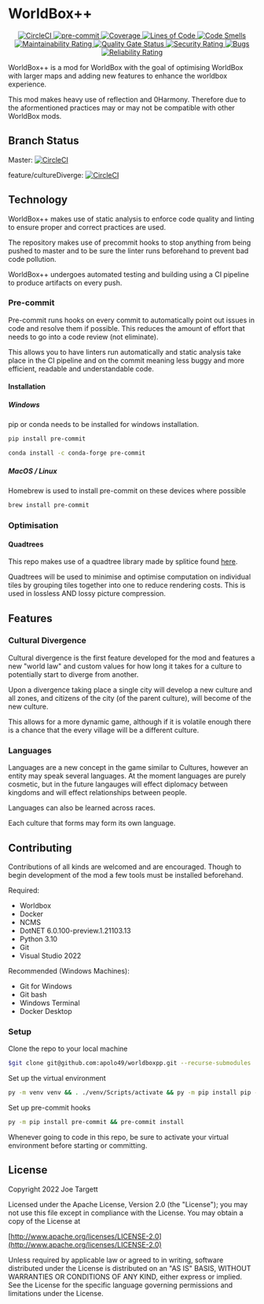 <!-- markdownlint-capture -->
# WorldBox++
<!-- markdownlint-disable -->
<p align="center">
	<a href="https://dl.circleci.com/status-badge/redirect/gh/apolo49/worldboxpp/tree/master">
		<img src="https://dl.circleci.com/status-badge/img/gh/apolo49/worldboxpp/tree/master.svg?style=svg" alt="CircleCI"/>
	</a>
	<a href="https://github.com/pre-commit/pre-commit">
		<img src="https://img.shields.io/badge/pre--commit-enabled-brightgreen?logo=pre-commit&logoColor=white" alt="pre-commit"/>
	</a>
	<a href="https://sonarcloud.io/summary/new_code?id=worldboxpp">
		<img src="https://sonarcloud.io/api/project_badges/measure?project=worldboxpp&metric=coverage" alt="Coverage"/>
	</a>
	<a href="https://sonarcloud.io/summary/new_code?id=worldboxpp">
		<img src="https://sonarcloud.io/api/project_badges/measure?project=worldboxpp&metric=ncloc" alt="Lines of Code"/>
	</a>
	<a href="https://sonarcloud.io/summary/new_code?id=worldboxpp">
		<img src="https://sonarcloud.io/api/project_badges/measure?project=worldboxpp&metric=code_smells" alt="Code Smells"/>
	</a>
	<a href="https://sonarcloud.io/summary/new_code?id=worldboxpp">
		<img src="https://sonarcloud.io/api/project_badges/measure?project=worldboxpp&metric=sqale_rating" alt="Maintainability Rating"/>
	</a>
	<a href="https://sonarcloud.io/summary/new_code?id=worldboxpp">
		<img src="https://sonarcloud.io/api/project_badges/measure?project=worldboxpp&metric=alert_status" alt="Quality Gate Status"/>
	</a>
	<a href="https://sonarcloud.io/summary/new_code?id=worldboxpp">
		<img src="https://sonarcloud.io/api/project_badges/measure?project=worldboxpp&metric=security_rating" alt="Security Rating"/>
	</a>
	<a href="https://sonarcloud.io/summary/new_code?id=worldboxpp">
		<img src="https://sonarcloud.io/api/project_badges/measure?project=worldboxpp&metric=bugs" alt="Bugs"/>
	</a>
	<a href="https://sonarcloud.io/summary/new_code?id=worldboxpp">
		<img src="https://sonarcloud.io/api/project_badges/measure?project=worldboxpp&metric=reliability_rating" alt="Reliability Rating"/>
	</a>
</p>

<!-- markdownlint-restore -->

WorldBox++ is a mod for WorldBox with the goal of optimising WorldBox
with larger maps and adding new features to enhance the worldbox experience.

This mod makes heavy use of reflection and 0Harmony. Therefore due to the aformentioned
practices may or may not be compatible with other WorldBox mods.

## Branch Status

Master:
[![CircleCI](https://dl.circleci.com/status-badge/img/gh/apolo49/worldboxpp/tree/master.svg?style=svg)](https://dl.circleci.com/status-badge/redirect/gh/apolo49/worldboxpp/tree/master)

feature/cultureDiverge:
[![CircleCI](https://dl.circleci.com/status-badge/img/gh/apolo49/worldboxpp/tree/feature%2FcultureDiverge.svg?style=svg)](https://dl.circleci.com/status-badge/redirect/gh/apolo49/worldboxpp/tree/feature%2FcultureDiverge)

## Technology

WorldBox++ makes use of static analysis to enforce code quality and linting to
ensure proper and correct practices are used.

The repository makes use of precommit hooks to stop anything from being pushed
to master and to be sure the linter runs beforehand to prevent bad code pollution.

WorldBox++ undergoes automated testing and building using a CI pipeline to
produce artifacts on every push.

### Pre-commit

Pre-commit runs hooks on every commit to automatically point out issues in code
and resolve them if possible. This reduces the amount of effort that needs to
go into a code review (not eliminate).

This allows you to have linters run automatically and static analysis take
place in the CI pipeline and on the commit meaning less buggy and more
efficient, readable and understandable code.

#### Installation

##### Windows

pip or conda needs to be installed for windows installation.

```bash
pip install pre-commit
```

```bash
conda install -c conda-forge pre-commit
```

##### MacOS / Linux

Homebrew is used to install pre-commit on these devices where possible

```bash
brew install pre-commit
```

### Optimisation

#### Quadtrees

This repo makes use of a quadtree library made by splitice found
[here](https://github.com/splitice/QuadTrees).

Quadtrees will be used to minimise and optimise computation on individual tiles
by grouping tiles together into one to reduce rendering costs. This is used in
lossless AND lossy picture compression.

## Features

### Cultural Divergence

Cultural divergence is the first feature developed for the mod and features a
new "world law" and custom values for how long it takes for a culture to
potentially start to diverge from another.

Upon a divergence taking place a single city will develop a new culture and all
zones, and citizens of the city (of the parent culture), will become of the new
culture.

This allows for a more dynamic game, although if it is volatile enough there is
a chance that the every village will be a different culture.

### Languages

Languages are a new concept in the game similar to Cultures, however an entity
may speak several languages. At the moment languages are purely cosmetic, but
in the future langauges will effect diplomacy between kingdoms and will effect
relationships between people.

Languages can also be learned across races.

Each culture that forms may form its own language.

## Contributing

Contributions of all kinds are welcomed and are encouraged. Though to begin
development of the mod a few tools must be installed beforehand.

Required:

- Worldbox
- Docker
- NCMS
- DotNET 6.0.100-preview.1.21103.13
- Python 3.10
- Git
- Visual Studio 2022

Recommended (Windows Machines):

- Git for Windows
- Git bash
- Windows Terminal
- Docker Desktop

### Setup

Clone the repo to your local machine

```bash
$git clone git@github.com:apolo49/worldboxpp.git --recurse-submodules
```

Set up the virtual environment

```bash
py -m venv venv && . ./venv/Scripts/activate && py -m pip install pip --upgrade
```

Set up pre-commit hooks

```bash
py -m pip install pre-commit && pre-commit install
```

Whenever going to code in this repo, be sure to activate your virtual
environment before starting or committing.

## License

Copyright 2022 Joe Targett

Licensed under the Apache License, Version 2.0 (the "License");
you may not use this file except in compliance with the License.
You may obtain a copy of the License at

[http://www.apache.org/licenses/LICENSE-2.0](http://www.apache.org/licenses/LICENSE-2.0)

Unless required by applicable law or agreed to in writing, software
distributed under the License is distributed on an "AS IS" BASIS,
WITHOUT WARRANTIES OR CONDITIONS OF ANY KIND, either express or implied.
See the License for the specific language governing permissions and
limitations under the License.
